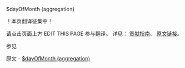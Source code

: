  $dayOfMonth (aggregation)

 ！本页翻译征集中！

请点击页面上方 EDIT THIS PAGE 参与翻译。
详见：
[贡献指南]( https://github.com/JinMuInfo/MongoDB-Manual-zh/blob/master/CONTRIBUTING.md )、
[原文链接](  https://docs.mongodb.com/manual/reference/operator/aggregation/dayOfMonth/  )。

 参见

原文 - [$dayOfMonth (aggregation)]( https://docs.mongodb.com/manual/reference/operator/aggregation/dayOfMonth/ )


